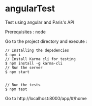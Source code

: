# angularTest
Test using angular and Paris's API

Prerequisites : node

Go to the project directory and execute :


```
// Installing the depedencies
$ npm i
// Install Karma cli for testing
$ npm install -g karma-cli
// Run the server
$ npm start


// Run the tests
$ npm test
```

Go to http://localhost:8000/app/#/home
